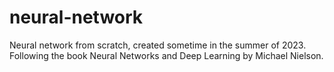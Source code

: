 # neural-network
Neural network from scratch, created sometime in the summer of 2023. Following the book Neural Networks and Deep Learning by Michael Nielson.

